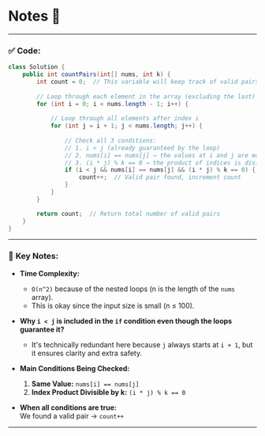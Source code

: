 # Notes 📝

---

### ✅ **Code:**

```java
class Solution {
    public int countPairs(int[] nums, int k) {
        int count = 0;  // This variable will keep track of valid pairs
        
        // Loop through each element in the array (excluding the last)
        for (int i = 0; i < nums.length - 1; i++) {
            
            // Loop through all elements after index i
            for (int j = i + 1; j < nums.length; j++) {
                
                // Check all 3 conditions:
                // 1. i < j (already guaranteed by the loop)
                // 2. nums[i] == nums[j] → the values at i and j are equal
                // 3. (i * j) % k == 0 → the product of indices is divisible by k
                if (i < j && nums[i] == nums[j] && (i * j) % k == 0) {
                    count++;  // Valid pair found, increment count
                }
            }
        }

        return count;  // Return total number of valid pairs
    }
}
```

---

### 📝 **Key Notes:**

- **Time Complexity:**  
  - `O(n^2)` because of the nested loops (n is the length of the `nums` array).
  - This is okay since the input size is small (n ≤ 100).

- **Why `i < j` is included in the `if` condition even though the loops guarantee it?**  
  - It's technically redundant here because `j` always starts at `i + 1`, but it ensures clarity and extra safety.

- **Main Conditions Being Checked:**
  1. **Same Value:** `nums[i] == nums[j]`
  2. **Index Product Divisible by k:** `(i * j) % k == 0`

- **When all conditions are true:**  
  We found a valid pair → `count++`

---
